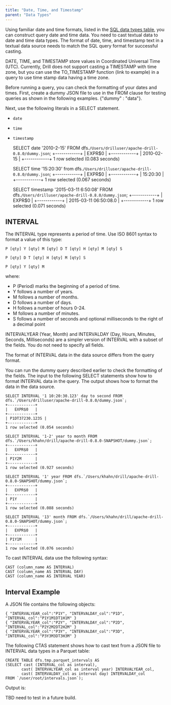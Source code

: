 ```yaml
---
title: "Date, Time, and Timestamp"
parent: "Data Types"
---
```

Using familiar date and time formats, listed in the [SQL data types table](/docs/data-types), you can construct query date and time data. You need to cast textual data to date and time data types. The format of date, time, and timestamp text in a textual data source needs to match the SQL query format for successful casting. 

DATE, TIME, and TIMESTAMP store values in Coordinated Universal Time (UTC). Currently, Drill does not support casting a TIMESTAMP with time zone, but you can use the TO_TIMESTAMP function (link to example) in a query to use time stamp data having a time zone.


Before running a query, you can check the formatting of your dates and times. First, create a dummy JSON file to use in the FROM clause for testing queries as shown in the following examples. 
    {"dummy" : "data"}. 

Next, use the following literals in a SELECT statement. 

* `date`
* `time`
* `timestamp`

    SELECT date '2010-2-15' FROM dfs.`/Users/drilluser/apache-drill-0.8.0/dummy.json`;
    +------------+
    |   EXPR$0   |
    +------------+
    | 2010-02-15 |
    +------------+
    1 row selected (0.083 seconds)

    SELECT time '15:20:30' from dfs.`/Users/drilluser/apache-drill-0.8.0/dummy.json`;
    +------------+
    |   EXPR$0   |
    +------------+
    | 15:20:30   |
    +------------+
    1 row selected (0.067 seconds)

    SELECT timestamp '2015-03-11 6:50:08' FROM dfs.`/Users/drilluser/apache-drill-0.8.0/dummy.json`;
    +------------+
    |   EXPR$0   |
    +------------+
    | 2015-03-11 06:50:08.0 |
    +------------+
    1 row selected (0.071 seconds)

## INTERVAL

The INTERVAL type represents a period of time. Use ISO 8601 syntax to format a value of this type:

    P [qty] Y [qty] M [qty] D T [qty] H [qty] M [qty] S

    P [qty] D T [qty] H [qty] M [qty] S

    P [qty] Y [qty] M

where:

* P (Period) marks the beginning of a period of time.
* Y follows a number of years.
* M follows a number of months.
* D follows a number of days.
* H follows a number of hours 0-24.
* M follows a number of minutes.
* S follows a number of seconds and optional milliseconds to the right of a decimal point


INTERVALYEAR (Year, Month) and INTERVALDAY (Day, Hours, Minutes, Seconds, Milliseconds) are a simpler version of INTERVAL with a subset of the fields.  You do not need to specify all fields.

The format of INTERVAL data in the data source differs from the query format. 

You can run the dummy query described earlier to check the formatting of the fields. The input to the following SELECT statements show how to format INTERVAL data in the query. The output shows how to format the data in the data source.

    SELECT INTERVAL '1 10:20:30.123' day to second FROM dfs.`/Users/drilluser/apache-drill-0.8.0/dummy.json`;
    +------------+
    |   EXPR$0   |
    +------------+
    | P1DT37230.123S |
    +------------+
    1 row selected (0.054 seconds)

    SELECT INTERVAL '1-2' year to month FROM dfs.`/Users/khahn/drill/apache-drill-0.8.0-SNAPSHOT/dummy.json`;
    +------------+
    |   EXPR$0   |
    +------------+
    | P1Y2M      |
    +------------+
    1 row selected (0.927 seconds)

    SELECT INTERVAL '1' year FROM dfs.`/Users/khahn/drill/apache-drill-0.8.0-SNAPSHOT/dummy.json`;
    +------------+
    |   EXPR$0   |
    +------------+
    | P1Y        |
    +------------+
    1 row selected (0.088 seconds)

    SELECT INTERVAL '13' month FROM dfs.`/Users/khahn/drill/apache-drill-0.8.0-SNAPSHOT/dummy.json`;
    +------------+
    |   EXPR$0   |
    +------------+
    | P1Y1M      |
    +------------+
    1 row selected (0.076 seconds)

To cast INTERVAL data use the following syntax:

    CAST (column_name AS INTERVAL)
    CAST (column_name AS INTERVAL DAY)
    CAST (column_name AS INTERVAL YEAR)

## Interval Example
A JSON file contains the following objects:

    { "INTERVALYEAR_col":"P1Y", "INTERVALDAY_col":"P1D", "INTERVAL_col":"P1Y1M1DT1H1M" }
    { "INTERVALYEAR_col":"P2Y", "INTERVALDAY_col":"P2D", "INTERVAL_col":"P2Y2M2DT2H2M" }
    { "INTERVALYEAR_col":"P3Y", "INTERVALDAY_col":"P3D", "INTERVAL_col":"P3Y3M3DT3H3M" }

The following CTAS statement shows how to cast text from a JSON file to INTERVAL data types in a Parquet table:

    CREATE TABLE dfs.tmp.parquet_intervals AS 
    (SELECT cast (INTERVAL_col as interval),
           cast( INTERVALYEAR_col as interval year) INTERVALYEAR_col, 
           cast( INTERVALDAY_col as interval day) INTERVALDAY_col 
    FROM `/user/root/intervals.json`);

Output is: 

TBD need to test in a future build.


